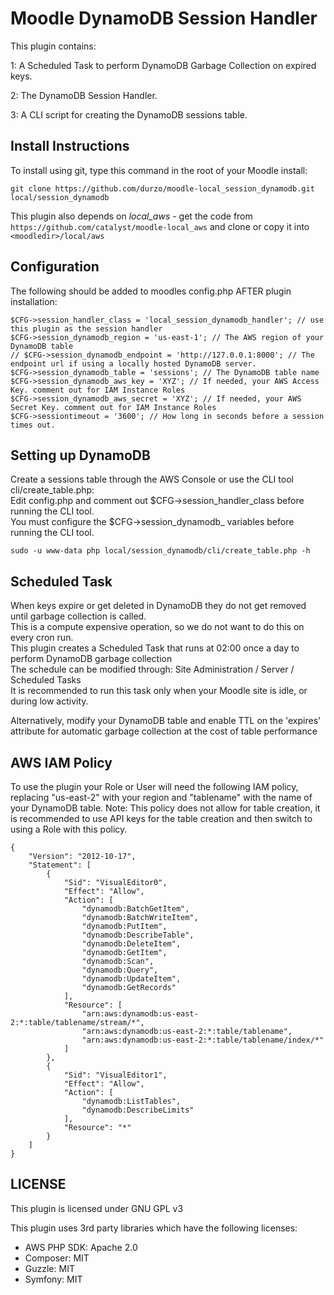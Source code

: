 # Moodle DynamoDB Session Handler
This plugin contains:

1: A Scheduled Task to perform DynamoDB Garbage Collection on expired keys.

2: The DynamoDB Session Handler.

3: A CLI script for creating the DynamoDB sessions table.

## Install Instructions

To install using git, type this command in the root of your Moodle install:
```
git clone https://github.com/durzo/moodle-local_session_dynamodb.git local/session_dynamodb
```

This plugin also depends on *local_aws* - get the code from `https://github.com/catalyst/moodle-local_aws` and clone or copy it into `<moodledir>/local/aws`

## Configuration

The following should be added to moodles config.php AFTER plugin installation:
```
$CFG->session_handler_class = 'local_session_dynamodb_handler'; // use this plugin as the session handler
$CFG->session_dynamodb_region = 'us-east-1'; // The AWS region of your DynamoDB table
// $CFG->session_dynamodb_endpoint = 'http://127.0.0.1:8000'; // The endpoint url if using a locally hosted DynamoDB server.
$CFG->session_dynamodb_table = 'sessions'; // The DynamoDB table name
$CFG->session_dynamodb_aws_key = 'XYZ'; // If needed, your AWS Access Key. comment out for IAM Instance Roles
$CFG->session_dynamodb_aws_secret = 'XYZ'; // If needed, your AWS Secret Key. comment out for IAM Instance Roles
$CFG->sessiontimeout = '3600'; // How long in seconds before a session times out.
```

## Setting up DynamoDB

Create a sessions table through the AWS Console or use the CLI tool cli/create_table.php:  
Edit config.php and comment out $CFG->session_handler_class before running the CLI tool.  
You must configure the $CFG->session_dynamodb\_ variables before running the CLI tool.  
```
sudo -u www-data php local/session_dynamodb/cli/create_table.php -h
```

## Scheduled Task

When keys expire or get deleted in DynamoDB they do not get removed until garbage collection is called.  
This is a compute expensive operation, so we do not want to do this on every cron run.  
This plugin creates a Scheduled Task that runs at 02:00 once a day to perform DynamoDB garbage collection  
The schedule can be modified through: Site Administration / Server / Scheduled Tasks  
It is recommended to run this task only when your Moodle site is idle, or during low activity.

Alternatively, modify your DynamoDB table and enable TTL on the 'expires' attribute for automatic garbage collection at the cost of table performance

## AWS IAM Policy

To use the plugin your Role or User will need the following IAM policy, replacing "us-east-2" with your region and "tablename" with the name of your DynamoDB table.
Note: This policy does not allow for table creation, it is recommended to use API keys for the table creation and then switch to using a Role with this policy.

```
{
    "Version": "2012-10-17",
    "Statement": [
        {
            "Sid": "VisualEditor0",
            "Effect": "Allow",
            "Action": [
                "dynamodb:BatchGetItem",
                "dynamodb:BatchWriteItem",
                "dynamodb:PutItem",
                "dynamodb:DescribeTable",
                "dynamodb:DeleteItem",
                "dynamodb:GetItem",
                "dynamodb:Scan",
                "dynamodb:Query",
                "dynamodb:UpdateItem",
                "dynamodb:GetRecords"
            ],
            "Resource": [
                "arn:aws:dynamodb:us-east-2:*:table/tablename/stream/*",
                "arn:aws:dynamodb:us-east-2:*:table/tablename",
                "arn:aws:dynamodb:us-east-2:*:table/tablename/index/*"
            ]
        },
        {
            "Sid": "VisualEditor1",
            "Effect": "Allow",
            "Action": [
                "dynamodb:ListTables",
                "dynamodb:DescribeLimits"
            ],
            "Resource": "*"
        }
    ]
}
```

## LICENSE

This plugin is licensed under GNU GPL v3

This plugin uses 3rd party libraries which have the following licenses:

* AWS PHP SDK: Apache 2.0
* Composer: MIT
* Guzzle: MIT
* Symfony: MIT
